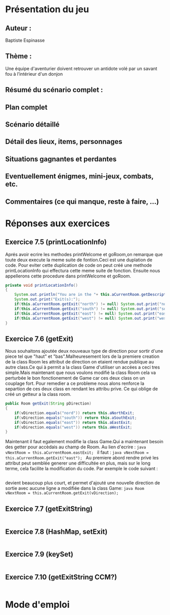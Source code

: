 # Présentation du jeu
## Auteur :
Baptiste Espinasse
## Thème  :
Une équipe d'aventurier doivent retrouver un antidote volé par un savant fou à l’intérieur d'un donjon
## Résumé du scénario complet : 
## Plan complet
## Scénario détaillé
## Détail des lieux, items, personnages
## Situations gagnantes et perdantes
## Eventuellement énigmes, mini-jeux, combats, etc.
## Commentaires (ce qui manque, reste à faire, ...)
# Réponses aux exercices
## Exercice 7.5 (printLocationInfo)
Aprés avoir ecrire les methodes printWelcome et goRoom,on remarque que toute deux execute la meme suite de fontion.Ceci est une duplation de code.
Pour eviter cette duplication de code on peut créé une methode printLocationInfo qui effectura cette meme suite de fonction.
Ensuite nous appellerons cette procedure dans printWelcome et goRoom.
```java
private void printLocationInfo()
{
    System.out.println("You are in the "+ this.aCurrentRoom.getDescription());
    System.out.print("Exit(s):");
    if(this.aCurrentRoom.getExit("north") != null) System.out.print("north ");
    if(this.aCurrentRoom.getExit("south") != null) System.out.print("south ");
    if(this.aCurrentRoom.getExit("east") != null) System.out.print("east ");
    if(this.aCurrentRoom.getExit("west") != null) System.out.print("west");
}
```
## Exercice 7.6 (getExit)
Nous souhaitons ajoutée deux nouveaux type de direction pour sortir d'une piece tel que "haut" et "bas".Malheuresement lors de la premiere creation de la class Room les attribut de direction on etaient rendue publique au autre class.Ce qui à permit a la class Game d'utiliser un accées a ceci tres simple.Mais maintenant que nous voulons modifié la class Room cela va perturbée le bon fonctionement de Game car ces deux class on un couplage fort.
Pour remedier a ce probleme nous alons renforce la separtion de ces deux class en rendant les attribu prive.
Ce qui oblige de créé un getteur a la class room.
```java
public Room getExit(String pDirection)
{
    if(vDirection.equals("nord")) return this.aNorthExit;
    if(vDirection.equals("south")) return this.aSouthExit;
    if(vDirection.equals("east")) return this.aEastExit;
    if(vDirection.equals("west")) return this.aWestExit;
}
```
Maintenant il faut egalement modifie la class Game.Qui a maintenant besoin des getter pour accèdais au champ de Room.
Au lien d'ecrire :
`java
vNextRoom = this.aCurrentRoom.eastExit;
`
il faut :
`java
vNextRoom = this.aCurrentRoom.getExit("east");
`
Au premiere abord rendre privé les attribut peut semblée generer une difficultée en plus, mais sur le long terme, cela facilite la modification du code.
Par exemple le code suivant :
```java
```
devient beaucoup plus court, et permet d'ajouté une nouvelle direction de sortie avec aucune ligne a modifiée dans la class Game:
`java
Room vNextRoom = this.aCurrentRoom.getExit(vDirection);
`
## Exercice 7.7 (getExitString)
```java
```
## Exercice 7.8 (HashMap, setExit)
```java
```
## Exercice 7.9 (keySet)
```java
```
## Exercice 7.10 (getExitString CCM?)
```java
```
# Mode d'emploi
